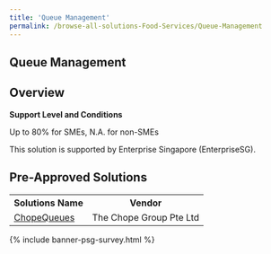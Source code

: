 ```yaml
---
title: 'Queue Management'
permalink: /browse-all-solutions-Food-Services/Queue-Management
---
```


## Queue Management
## Overview

**Support Level and Conditions**

Up to 80% for SMEs, N.A. for non-SMEs

This solution is supported by Enterprise Singapore (EnterpriseSG).

## Pre-Approved Solutions

<table>
<tr>
<th><b>Solutions Name</b></th>
<th><b>Vendor</b></th>
</tr>
<tr>
<td><a href='/productivity-solutions-grant/solutionrepo/solution1691' target='_blank'>ChopeQueues</a><br></td>
<td>The Chope Group Pte Ltd</td>
</tr>
</table>

{% include banner-psg-survey.html %}
